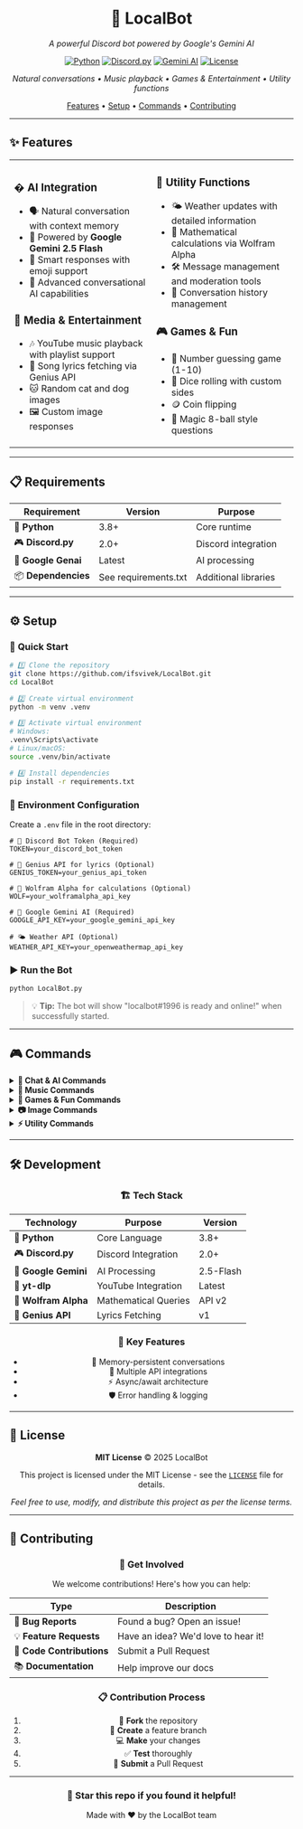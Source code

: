 <div align="center">

# 🤖 LocalBot

_A powerful Discord bot powered by Google's Gemini AI_

[![Python](https://img.shields.io/badge/Python-3.8+-blue.svg)](https://python.org)
[![Discord.py](https://img.shields.io/badge/Discord.py-2.0+-7289da.svg)](https://discordpy.readthedocs.io/)
[![Gemini AI](https://img.shields.io/badge/Gemini-AI-4285f4.svg)](https://ai.google.dev/)
[![License](https://img.shields.io/badge/License-MIT-green.svg)](LICENSE)

_Natural conversations • Music playback • Games & Entertainment • Utility functions_

[Features](#-features) • [Setup](#️-setup) • [Commands](#-commands) • [Contributing](#-contributing)

</div>

---

## ✨ Features

<table>
<tr>
<td width="50%">

### � **AI Integration**

-   🗣️ Natural conversation with context memory
-   🤖 Powered by **Google Gemini 2.5 Flash**
-   💭 Smart responses with emoji support
-   🧠 Advanced conversational AI capabilities

### 🎵 **Media & Entertainment**

-   🎶 YouTube music playback with playlist support
-   🎤 Song lyrics fetching via Genius API
-   🐱 Random cat and dog images
-   🖼️ Custom image responses

</td>
<td width="50%">

### 🔧 **Utility Functions**

-   🌤️ Weather updates with detailed information
-   🧮 Mathematical calculations via Wolfram Alpha
-   🛠️ Message management and moderation tools
-   💾 Conversation history management

### 🎮 **Games & Fun**

-   🎯 Number guessing game (1-10)
-   🎲 Dice rolling with custom sides
-   🪙 Coin flipping
-   🎱 Magic 8-ball style questions

</td>
</tr>
</table>

---

## 📋 Requirements

<div align="center">

| Requirement         | Version              | Purpose              |
| ------------------- | -------------------- | -------------------- |
| 🐍 **Python**       | 3.8+                 | Core runtime         |
| 🎮 **Discord.py**   | 2.0+                 | Discord integration  |
| 🤖 **Google Genai** | Latest               | AI processing        |
| 📦 **Dependencies** | See requirements.txt | Additional libraries |

</div>

---

## ⚙️ Setup

### 🚀 **Quick Start**

```bash
# 1️⃣ Clone the repository
git clone https://github.com/ifsvivek/LocalBot.git
cd LocalBot

# 2️⃣ Create virtual environment
python -m venv .venv

# 3️⃣ Activate virtual environment
# Windows:
.venv\Scripts\activate
# Linux/macOS:
source .venv/bin/activate

# 4️⃣ Install dependencies
pip install -r requirements.txt
```

### 🔑 **Environment Configuration**

Create a `.env` file in the root directory:

```env
# 🤖 Discord Bot Token (Required)
TOKEN=your_discord_bot_token

# 🎤 Genius API for lyrics (Optional)
GENIUS_TOKEN=your_genius_api_token

# 🧮 Wolfram Alpha for calculations (Optional)
WOLF=your_wolframalpha_api_key

# 🧠 Google Gemini AI (Required)
GOOGLE_API_KEY=your_google_gemini_api_key

# 🌤️ Weather API (Optional)
WEATHER_API_KEY=your_openweathermap_api_key
```

### ▶️ **Run the Bot**

```bash
python LocalBot.py
```

> 💡 **Tip:** The bot will show "localbot#1996 is ready and online!" when successfully started.

---

## 🎮 Commands

<details>
<summary><b>💬 Chat & AI Commands</b></summary>

| Command               | Description                   | Example                  |
| --------------------- | ----------------------------- | ------------------------ |
| `@LocalBot [message]` | 🗣️ Chat with Gemini AI        | `@LocalBot Hello there!` |
| `/calculate [query]`  | 🧮 Solve mathematical queries | `/calculate 2+2*3`       |
| `/weather [city]`     | 🌤️ Get weather information    | `/weather New York`      |

</details>

<details>
<summary><b>🎵 Music Commands</b></summary>

| Command          | Description                | Example                   |
| ---------------- | -------------------------- | ------------------------- |
| `/play [query]`  | 🎶 Play music from YouTube | `/play Bohemian Rhapsody` |
| `/stop`          | ⏹️ Stop current playback   | `/stop`                   |
| `/lyrics [song]` | 🎤 Get song lyrics         | `/lyrics Imagine Dragons` |
| `/join`          | ➕ Join voice channel      | `/join`                   |
| `/leave`         | ➖ Leave voice channel     | `/leave`                  |

</details>

<details>
<summary><b>🎲 Games & Fun Commands</b></summary>

| Command           | Description                | Example                    |
| ----------------- | -------------------------- | -------------------------- |
| `/gtn`            | 🎯 Guess the number (1-10) | `/gtn`                     |
| `/dice [sides]`   | 🎲 Roll dice               | `/dice 20`                 |
| `/flip`           | 🪙 Flip a coin             | `/flip`                    |
| `/ask [question]` | 🎱 Ask yes/no questions    | `/ask Will it rain today?` |

</details>

<details>
<summary><b>📷 Image Commands</b></summary>

| Command | Description         | Example |
| ------- | ------------------- | ------- |
| `/cat`  | 🐱 Random cat image | `/cat`  |
| `/dog`  | 🐕 Random dog image | `/dog`  |
| `/gt`   | 🖼️ GT meme image    | `/gt`   |

</details>

<details>
<summary><b>⚡ Utility Commands</b></summary>

| Command           | Description            | Example          |
| ----------------- | ---------------------- | ---------------- |
| `/purge [amount]` | 🗑️ Delete messages     | `/purge 10`      |
| `$clear [amount]` | 🧹 Clear DM messages   | `$clear 5`       |
| `$clear_history`  | 💾 Reset chat memory   | `$clear_history` |
| `$pin`            | 📌 Pin replied message | `$pin`           |

</details>

---

## 🛠️ Development

<div align="center">

### 🏗️ **Tech Stack**

| Technology           | Purpose              | Version   |
| -------------------- | -------------------- | --------- |
| 🐍 **Python**        | Core Language        | 3.8+      |
| 🎮 **Discord.py**    | Discord Integration  | 2.0+      |
| 🤖 **Google Gemini** | AI Processing        | 2.5-Flash |
| 🎵 **yt-dlp**        | YouTube Integration  | Latest    |
| 🧮 **Wolfram Alpha** | Mathematical Queries | API v2    |
| 🎤 **Genius API**    | Lyrics Fetching      | v1        |

### 🔄 **Key Features**

-   💾 Memory-persistent conversations
-   🔗 Multiple API integrations
-   ⚡ Async/await architecture
-   🛡️ Error handling & logging

</div>

---

## 📜 License

<div align="center">

**MIT License** © 2025 LocalBot

This project is licensed under the MIT License - see the [`LICENSE`](./LICENSE) file for details.

_Feel free to use, modify, and distribute this project as per the license terms._

</div>

---

## 🤝 Contributing

<div align="center">

### 🚀 **Get Involved**

We welcome contributions! Here's how you can help:

| Type                      | Description                         |
| ------------------------- | ----------------------------------- |
| 🐛 **Bug Reports**        | Found a bug? Open an issue!         |
| 💡 **Feature Requests**   | Have an idea? We'd love to hear it! |
| 🔧 **Code Contributions** | Submit a Pull Request               |
| 📚 **Documentation**      | Help improve our docs               |

### 📋 **Contribution Process**

1. 🍴 **Fork** the repository
2. 🌿 **Create** a feature branch
3. 💻 **Make** your changes
4. ✅ **Test** thoroughly
5. 📝 **Submit** a Pull Request

</div>

---

<div align="center">

### 🌟 **Star this repo if you found it helpful!**

Made with ❤️ by the LocalBot team

</div>
